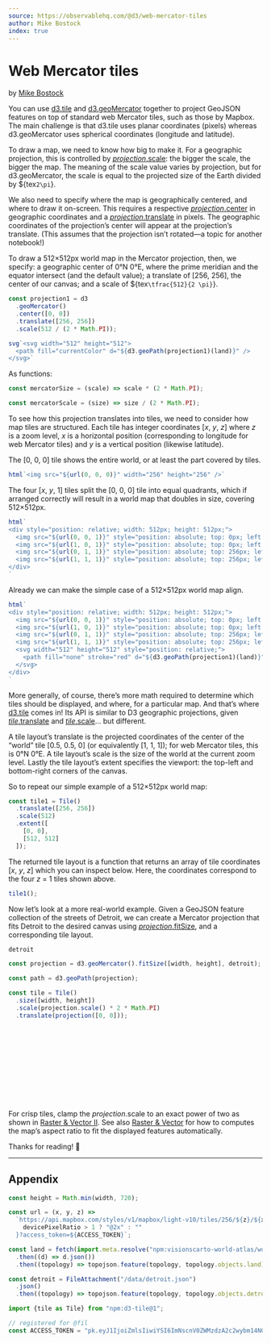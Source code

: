 ```yaml
---
source: https://observablehq.com/@d3/web-mercator-tiles
author: Mike Bostock
index: true
---
```


# Web Mercator tiles

<p class=author>by <a href="https://observablehq.com/@mbostock">Mike Bostock</a></p>

You can use [d3.tile](https://github.com/d3/d3-tile) and [d3.geoMercator](https://d3js.org/d3-geo/cylindrical#geoMercator) together to project GeoJSON features on top of standard web Mercator tiles, such as those by Mapbox. The main challenge is that d3.tile uses planar coordinates (pixels) whereas d3.geoMercator uses spherical coordinates (longitude and latitude).

To draw a map, we need to know how big to make it. For a geographic projection, this is controlled by [_projection_.scale](https://d3js.org/d3-geo/projection#projection_scale): the bigger the scale, the bigger the map. The meaning of the scale value varies by projection, but for d3.geoMercator, the scale is equal to the projected size of the Earth divided by ${tex`2\pi`}.

We also need to specify where the map is geographically centered, and where to draw it on-screen. This requires a respective [_projection_.center](https://d3js.org/d3-geo/projection#projection_center) in geographic coordinates and a [_projection_.translate](https://d3js.org/d3-geo/projection#projection_translate) in pixels. The geographic coordinates of the projection’s center will appear at the projection’s translate. (This assumes that the projection isn’t rotated—a topic for another notebook!)

To draw a 512×512px world map in the Mercator projection, then, we specify: a geographic center of 0°N 0°E, where the prime meridian and the equator intersect (and the default value); a translate of [256, 256], the center of our canvas; and a scale of ${tex`\tfrac{512}{2 \pi}`}.

```js echo
const projection1 = d3
  .geoMercator()
  .center([0, 0])
  .translate([256, 256])
  .scale(512 / (2 * Math.PI));
```

```js echo
svg`<svg width="512" height="512">
  <path fill="currentColor" d="${d3.geoPath(projection1)(land)}" />
</svg>`
```

As functions:

```js echo
const mercatorSize = (scale) => scale * (2 * Math.PI);
```

```js echo
const mercatorScale = (size) => size / (2 * Math.PI);
```

To see how this projection translates into tiles, we need to consider how map tiles are structured. Each tile has integer coordinates [*x*, *y*, *z*] where _z_ is a zoom level, _x_ is a horizontal position (corresponding to longitude for web Mercator tiles) and _y_ is a vertical position (likewise latitude).

The [0, 0, 0] tile shows the entire world, or at least the part covered by tiles.

```js
html`<img src="${url(0, 0, 0)}" width="256" height="256" />`
```

The four [*x*, *y*, 1] tiles split the [0, 0, 0] tile into equal quadrants, which if arranged correctly will result in a world map that doubles in size, covering 512×512px.

```js
html`
<div style="position: relative; width: 512px; height: 512px;">
  <img src="${url(0, 0, 1)}" style="position: absolute; top: 0px; left: 0px;" width="256" height="256" />
  <img src="${url(1, 0, 1)}" style="position: absolute; top: 0px; left: 256px;" width="256" height="256" />
  <img src="${url(0, 1, 1)}" style="position: absolute; top: 256px; left: 0px;" width="256" height="256" />
  <img src="${url(1, 1, 1)}" style="position: absolute; top: 256px; left: 256px;" width="256" height="256" />
</div>
`
```

Already we can make the simple case of a 512×512px world map align.

```js
html`
<div style="position: relative; width: 512px; height: 512px;">
  <img src="${url(0, 0, 1)}" style="position: absolute; top: 0px; left: 0px;" width="256" height="256" />
  <img src="${url(1, 0, 1)}" style="position: absolute; top: 0px; left: 256px;" width="256" height="256" />
  <img src="${url(0, 1, 1)}" style="position: absolute; top: 256px; left: 0px;" width="256" height="256" />
  <img src="${url(1, 1, 1)}" style="position: absolute; top: 256px; left: 256px;" width="256" height="256" />
  <svg width="512" height="512" style="position: relative;">
    <path fill="none" stroke="red" d="${d3.geoPath(projection1)(land)}" />
  </svg>
</div>
`
```

More generally, of course, there’s more math required to determine which tiles should be displayed, and where, for a particular map. And that’s where [d3.tile](https://github.com/d3/d3-tile) comes in! Its API is similar to D3 geographic projections, given [_tile_.translate](https://github.com/d3/d3-tile/blob/master/README.md#tile_translate) and [_tile_.scale](https://github.com/d3/d3-tile/blob/master/README.md#tile_scale)… but different.

A tile layout’s translate is the projected coordinates of the center of the “world” tile [0.5, 0.5, 0] (or equivalently [1, 1, 1]); for web Mercator tiles, this is 0°N 0°E. A tile layout’s scale is the size of the world at the current zoom level. Lastly the tile layout’s extent specifies the viewport: the top-left and bottom-right corners of the canvas.

So to repeat our simple example of a 512×512px world map:

```js echo
const tile1 = Tile()
  .translate([256, 256])
  .scale(512)
  .extent([
    [0, 0],
    [512, 512]
  ]);
```

The returned tile layout is a function that returns an array of tile coordinates [*x*, *y*, *z*] which you can inspect below. Here, the coordinates correspond to the four _z_ = 1 tiles shown above.

```js echo
tile1();
```

Now let’s look at a more real-world example. Given a GeoJSON feature collection of the streets of Detroit, we can create a Mercator projection that fits Detroit to the desired canvas using [_projection_.fitSize](https://d3js.org/d3-geo/projection#projection_fitSize), and a corresponding tile layout.

```js echo
detroit
```

```js echo
const projection = d3.geoMercator().fitSize([width, height], detroit);
```

```js echo
const path = d3.geoPath(projection);
```

```js echo
const tile = Tile()
  .size([width, height])
  .scale(projection.scale() * 2 * Math.PI)
  .translate(projection([0, 0]));
```

<svg viewBox="0 0 ${width} ${height}">
  ${tile().map(
    ([x, y, z], i, {translate: [tx, ty], scale: k}) => svg`
    <image xlink:href="${url(x, y, z)}" x="${(x + tx) * k}" y="${(y + ty) * k}" width="${k}" height="${k}">
  `
  )}
  <path fill="none" stroke="red" d="${path(detroit)}"/>
</svg>

For crisp tiles, clamp the _projection_.scale to an exact power of two as shown in [Raster & Vector II](/@d3/raster-vector-ii). See also [Raster & Vector](/@d3/raster-vector) for how to computes the map’s aspect ratio to fit the displayed features automatically.

Thanks for reading! 🙏

---

## Appendix

```js echo
const height = Math.min(width, 720);
```

```js echo
const url = (x, y, z) =>
  `https://api.mapbox.com/styles/v1/mapbox/light-v10/tiles/256/${z}/${x}/${y}${
    devicePixelRatio > 1 ? "@2x" : ""
  }?access_token=${ACCESS_TOKEN}`;
```

```js echo
const land = fetch(import.meta.resolve("npm:visionscarto-world-atlas/world/50m.json"))
  .then((d) => d.json())
  .then((topology) => topojson.feature(topology, topology.objects.land));
```

```js echo
const detroit = FileAttachment("/data/detroit.json")
  .json()
  .then((topology) => topojson.feature(topology, topology.objects.detroit));
```

```js echo
import {tile as Tile} from "npm:d3-tile@1";
```

```js
// registered for @fil
const ACCESS_TOKEN = "pk.eyJ1IjoiZmlsIiwiYSI6ImNscnV0ZWMzdzA2c2wybm14NGdhbDBqeXkifQ.he-qZ179Xez4BkAMk6vRfA";
```
